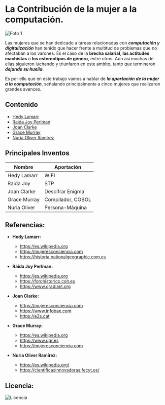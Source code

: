 # La Contribución de la mujer a la computación.

![Foto 1](https://user-images.githubusercontent.com/114906778/195024161-25a1fc79-a25f-4bd5-a777-884de847afac.png)


Las mujeres que se han dedicado a tareas relacionadas con ***computación y digitalización*** han tenido que hacer frente a multitud de problemas que no afectaban a los varones. Es el caso de la **brecha salarial**, **las actitudes machistas** o **los estereotipos de género**, entre otros.
Aún así muchas de ellas siguieron luchando y triunfaron en este ambito, tanto que terminaron ***dejando su huella***.
  
Es por ello que en este trabajo vamos a hablar de ***la aportación de la mujer a la computación***, señalando principalmente a cinco mujeres 
que realizaron grandes avances.

## Contenido
  
  
- [Hedy Lamarr](modulo1/hedyLamarr.md)
- [Raida Joy Perlman](modulo2/raida.md)
- [Joan Clarke](modulo3/joan.md)
- [Grace Murray](modulo4/grace.md)
- [Nuria Oliver Ramírez](modulo5/nuria.md)

## Principales Inventos
    
  | Nombre       | Aportación      |
  | ------------ | --------------- |
  | Hedy Lamarr  | WIFI            |
  | Raida Joy    | STP             |
  | Joan Clarke  |Descifrar Enigma |
  | Grace Murray |Compilador, COBOL|
  | Nuria Oliver |Persona-Máquina  |
  
## Referencias: 

- **Hedy Lamarr:**
     - https://es.wikipedia.org
     - https://mujeresconciencia.com
     - https://historia.nationalgeographic.com.es
       
- **Raida Joy Perlman:**
     - https://es.wikipedia.org
     - https://forohistorico.coit.es
     - https://www.gradiant.org
     
- **Joan Clarke:** 
     - https://mujeresconciencia.com
     - https://www.infobae.com
     - https://e2s.cat
     
 - **Grace Murray:**
     - https://es.wikipedia.org
     - https://www.ugr.es
     - https://mujeresconciencia.com
     
 - **Nuria Oliver Ramírez:**
     - https://es.wikipedia.org/
     - https://cientificasinnovadoras.fecyt.es/
     
  
  
## Licencia:
  
  
![Licencia](https://user-images.githubusercontent.com/114906778/194858223-9ee63382-2b98-4c63-b378-b70e1233e255.PNG)
